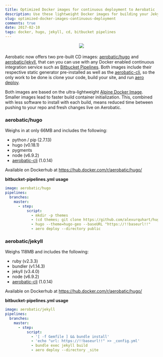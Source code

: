 ```yaml
---
title: Optimized Docker images for continuous deployment to Aerobatic
description: Use these lightweight Docker images for building your Jekyll or Hugo sites and deploying to Aerobatic
slug: optimized-docker-images-continuous-deployment
comments: true
date: 2017-02-10
tags: docker, hugo, jekyll, cd, bitbucket pipelines
---
```


<div style="text-align: center; margin-bottom: 20px;">
<img src="//www.aerobatic.com/media/logos/docker-logo.png" style=" max-width: 100%; max-height: 100px;">
</div>

Aerobatic now offers two pre-built CD images: [aerobatic/hugo](https://hub.docker.com/r/aerobatic/hugo/) and [aerobatic/jekyll](https://hub.docker.com/r/aerobatic/jekyll/), that can you can use with any Docker enabled continuous integration service such as [Bitbucket Pipelines](https://bitbucket.org/product/features). Both images include their respective static generator pre-installed as well as the [aerobatic-cli](/docs/cli/), so the only work to be done is clone your code, build your site, and run [aero deploy](/docs/cli/#deploy).

Both images are based on the ultra-lightweight [Alpine Docker Image](http://gliderlabs.viewdocs.io/docker-alpine/). Smaller images lead to faster build container initialization. This, combined with less software to install with each build, means reduced time between pushing to your repo and fresh changes live on Aerobatic.

### aerobatic/hugo

Weighs in at only 66MB and includes the following:

* python / pip (2.7.13)
* hugo (v0.18.1)
* pygments
* node (v6.9.2)
* [aerobatic-cli](https://www.aerobatic.com/docs/cli/) (1.0.14)

Available on Dockerhub at https://hub.docker.com/r/aerobatic/hugo/

**bitbucket-pipelines.yml usage**

```yaml
image: aerobatic/hugo
pipelines:
  branches:
    master:
      - step:
          script:
            - mkdir -p themes
            - (cd themes; git clone https://github.com/alexurquhart/hugo-geo.git)
            - hugo --theme=hugo-geo --baseURL "https://!!baseurl!!"
            - aero deploy --directory public
```

### aerobatic/jekyll

Weighs 118MB and includes the following:

* ruby (v2.3.3)
* bundler (v1.14.3)
* jekyll (v3.4.0)
* node (v6.9.2)
* [aerobatic-cli](https://www.aerobatic.com/docs/cli/) (1.0.14)

Available on Dockerhub at https://hub.docker.com/r/aerobatic/hugo/

**bitbucket-pipelines.yml usage**

```yaml
image: aerobatic/jekyll
pipelines:
  branches:
    master:
      - step:
          script:
            - '[ -f Gemfile ] && bundle install'
            - 'echo "url: https://!!baseurl!!" >> _config.yml'
            - bundle exec jekyll build
            - aero deploy --directory _site
```
